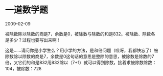 # 一道数学题
2009-02-09


被除数除以除数的商是7，余数是0，被除数与除数的和是832。被除数、除数各是多少？过程也要写出来啊！


这是……请问你是小学生么？用小学的方法，是和倍问题（哎呀，我都快忘了）被除数除以除数的商是7，余数是0这句话的意思是整除的意思，被除数是除数的7倍，又它们的和是832用832除以（7+1）就可以得到除数，接着求被除数除数：104，被除数：728

